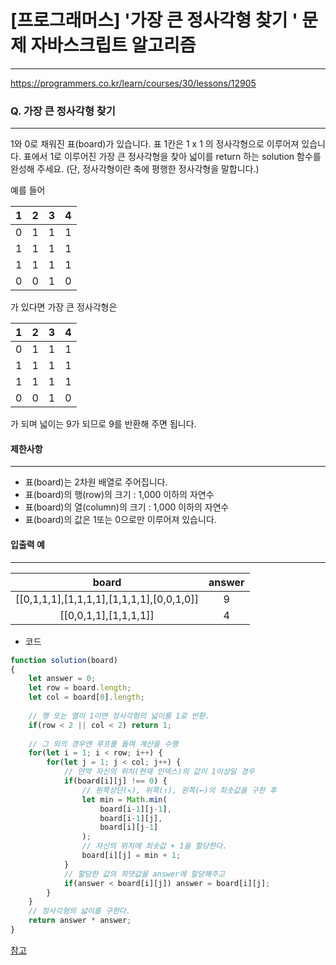 # [프로그래머스] '가장 큰 정사각형 찾기 ' 문제 자바스크립트 알고리즘
-------
https://programmers.co.kr/learn/courses/30/lessons/12905
### Q. 가장 큰 정사각형 찾기 
-----

1와 0로 채워진 표(board)가 있습니다. 표 1칸은 1 x 1 의 정사각형으로 이루어져 있습니다. 표에서 1로 이루어진 가장 큰 정사각형을 찾아 넓이를 return 하는 solution 함수를 완성해 주세요. (단, 정사각형이란 축에 평행한 정사각형을 말합니다.)

예를 들어

|1|	2|	3|	4|
|:---:|:---:|:---:|:---:|
|0|	1|	1|	1|
|1|	1|	1|	1|
|1|	1|	1|	1|
|0|	0|	1|	0|

가 있다면 가장 큰 정사각형은

|1	|2|	3|	4|
|:---:|:---:|:---:|:---:|
|0	|1|	1|	1|
|1	|1|	1|	1|
|1	|1|	1|	1|
|0	|0|	1|	0|

가 되며 넓이는 9가 되므로 9를 반환해 주면 됩니다.


#### 제한사항 
---
* 표(board)는 2차원 배열로 주어집니다.
* 표(board)의 행(row)의 크기 : 1,000 이하의 자연수
* 표(board)의 열(column)의 크기 : 1,000 이하의 자연수
* 표(board)의 값은 1또는 0으로만 이루어져 있습니다.


#### 입출력 예  
-----
|board|	answer|
|:---:|:---:|
|[[0,1,1,1],[1,1,1,1],[1,1,1,1],[0,0,1,0]]|	9|
|[[0,0,1,1],[1,1,1,1]]|	4|


* 코드 
```js
function solution(board)
{
    let answer = 0;
    let row = board.length;
    let col = board[0].length;
    
    // 행 또는 열이 1이면 정사각형의 넓이를 1로 반환.
    if(row < 2 || col < 2) return 1;
    
    // 그 외의 경우엔 루프를 돌며 계산을 수행
    for(let i = 1; i < row; i++) {
        for(let j = 1; j < col; j++) {
            // 만약 자신의 위치(현재 인덱스)의 값이 1이상일 경우
            if(board[i][j] !== 0) {
            	// 왼쪽상단(↖︎), 위쪽(↑), 왼쪽(←)의 최솟값을 구한 후 
                let min = Math.min(
                    board[i-1][j-1], 
                    board[i-1][j], 
                    board[i][j-1]
                );
                // 자신의 위치에 최솟값 + 1을 할당한다.
                board[i][j] = min + 1;
            }
            // 할당한 값의 최댓값을 answer에 할당해주고
            if(answer < board[i][j]) answer = board[i][j];
        }
    }
    // 정사각형의 넓이를 구한다.
    return answer * answer;
}

```

[참고](https://onlydev.tistory.com/65)



